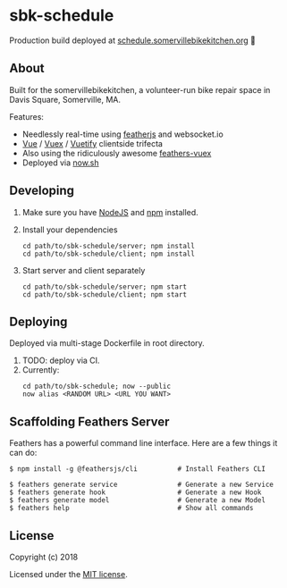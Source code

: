 # sbk-schedule

Production build deployed at [schedule.somervillebikekitchen.org](https://schedule.somervillebikekitchen.org) 🙌

## About

Built for the somervillebikekitchen, a volunteer-run bike repair space in Davis Square, Somerville, MA. 

Features: 
- Needlessly real-time using [featherjs](https://feathersjs.com/) and websocket.io
- [Vue](https://vuejs.org/) / [Vuex](https://vuex.vuejs.org/) / [Vuetify](https://vuetifyjs.com) clientside trifecta 
- Also using the ridiculously awesome [feathers-vuex](https://feathers-plus.github.io/v1/feathers-vuex/)
- Deployed via [now.sh](https://now.sh)

## Developing

1. Make sure you have [NodeJS](https://nodejs.org/) and [npm](https://www.npmjs.com/) installed.
2. Install your dependencies

    ```
    cd path/to/sbk-schedule/server; npm install
    cd path/to/sbk-schedule/client; npm install
    ```

3. Start server and client separately 

    ```
    cd path/to/sbk-schedule/server; npm start
    cd path/to/sbk-schedule/client; npm start
    ```

## Deploying

Deployed via multi-stage Dockerfile in root directory. 

1. TODO: deploy via CI.
2. Currently: 
    ```
    cd path/to/sbk-schedule; now --public
    now alias <RANDOM URL> <URL YOU WANT>
    ```

## Scaffolding Feathers Server

Feathers has a powerful command line interface. Here are a few things it can do:

```
$ npm install -g @feathersjs/cli          # Install Feathers CLI

$ feathers generate service               # Generate a new Service
$ feathers generate hook                  # Generate a new Hook
$ feathers generate model                 # Generate a new Model
$ feathers help                           # Show all commands
```

## License

Copyright (c) 2018

Licensed under the [MIT license](LICENSE).
